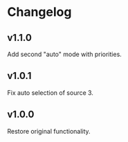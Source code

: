 # Changelog

## v1.1.0 

Add second "auto" mode with priorities.

## v1.0.1

Fix auto selection of source 3.

## v1.0.0

Restore original functionality.
